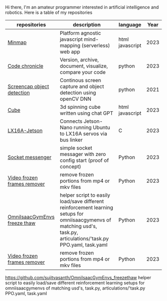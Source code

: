 Hi there, I'm an amateur programmer interested in artificial intelligence and robotics. Here is a table of my repositories

| repositories                                                                              | description                                                        | language        | Year                                        |
| ----------------------------------------------------------------------------------------- | ------------------------------------------------------------------ | --------------- | -------------------------------------------- |
|[Minmap](https://github.com/sujitvasanth/minmap)                                           | Platform agnostic javascript mind-mapping (serverless) web app     |html javascript  | 2023     |
|[Code chronicle](https://github.com/sujitvasanth/CodeChronicle)                            | Version, archive, document, visualize, compare your code           |python           | 2023     |
|[Screencap object detection](https://github.com/sujitvasanth/ContinuousScreenRecognition)  | Continous screen capture and object detection using openCV DNN     |python           | 2021     |
|[Cube](https://github.com/sujitvasanth/cube)                                               | 3d spinning cube written using chat GPT                            |html javascript  | 2023     |
|[LX16A-Jetson](https://github.com/sujitvasanth/lx16a-Jetson-in-C)                          | Connects Jetson-Nano running Ubuntu to LX16A servos via bus linker |C                | 2023     |
|[Socket messenger](https://github.com/sujitvasanth/SocketMessenger)                        | simple socket messager with zero config start (proof of concept)   |Python           | 2023     |
|[Video frozen frames remover](https://github.com/sujitvasanth/VideoFrozenFramesRemover)    | remove frozen portions from mp4 or mkv files                       |Python           | 2023     |
|[OmniIsaacGymEnvs freeze thaw](https://github.com/sujitvasanth/OmniIsaacGymEnvs_freezethaw)| helper script to easily load/save different reinforcement learning setups for omniisaacgymenvs of matching usd's, task.py, articulations/'task.py PPO.yaml, task.yaml                       |Python           | 2023     |
|[Video frozen frames remover](https://github.com/sujitvasanth/VideoFrozenFramesRemover)    | remove frozen portions from mp4 or mkv files                       |Python           | 2023     |

https://github.com/sujitvasanth/OmniIsaacGymEnvs_freezethaw
helper script to easily load/save different reinforcement learning setups for omniisaacgymenvs of matching usd's, task.py, articulations/'task.py PPO.yaml, task.yaml
